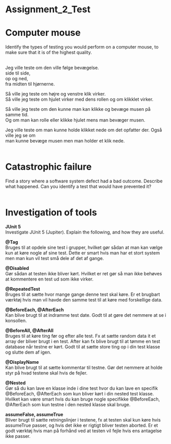 # Assignment_2_Test

# **Computer mouse**<br />
Identify the types of testing you would perform on a computer mouse, to
make sure that it is of the highest quality.<br /><br />

Jeg ville teste om den ville følge bevægelse. <br />
side til side,<br />
op og ned, <br />
fra midten til  hjørnerne.<br />

Så ville jeg teste om højre og venstre klik virker. <br />
Så ville jeg teste om hjulet virker med dens rollen og om klikklet virker.<br />

Så ville jeg teste om den kunne man kan klikke og bevæge musen på samme tid.<br />
Og om man kan rolle eller klikke hjulet mens man bevæger musen.<br />

Jeg ville teste om man kunne holde klikket nede om det opfatter der. Også ville jeg se om <br />man kunne bevæge musen men man holder et klik nede.<br /><br />

# **Catastrophic failure**<br />
Find a story where a software system defect had a bad outcome. Describe what happened. Can you identify a test that would have prevented it?<br /><br />



# **Investigation of tools**<br />
**JUnit 5**<br />
Investigate JUnit 5 (Jupiter). Explain the following, and how they are useful.<br/>

**@Tag** <br />
Bruges til at opdele sine test i grupper, hvilket gør sådan at man kan vælge kun at køre nogle af sine test. Dette er smart hvis man har et stort system men man kun vil test små dele af det af gange.<br />

**@Disabled** <br />
Gør sådan at testen ikke bliver kørt. Hvilket er ret gør så man ikke behøves at kommentere en test ud som ikke virker.<br />

**@RepeatedTest <br />**
Bruges til at sætte hvor mange gange denne test skal køre. Er et brugbart værktøj hvis man vil havde den samme test til at køre med forskellige data.<br />

**@BeforeEach, @AfterEach<br />**
Kan blive brugt til at indramme test date. Godt til at gøre det nemmere at se i konsollen.<br />

**@BeforeAll, @AfterAll<br />**
Bruges til at køre ting før og efter alle test. Fx at sætte random data it et array der bliver brugt i en test. After kan fx blive brugt til at tømme en test database når testne er kørt. Godt til at sætte store ting op i din test klasse og slutte dem af igen.<br />

**@DisplayName<br />**
Kan blive brugt til at sætte kommentar til testne. Gør det nemmere at holde styr på hvad testene skal hvis de fejler.<br />



**@Nested<br />**
Gør så du kan lave en klasse inde i dine test hvor du kan lave en specifik 
@BeforeEach, @AfterEach som kun bliver kørt i din nested test klasse. Hvilket kan være smart hvis du kan bruge nogle specifikke 
@BeforeEach, @AfterEach som kun testne i den nested klasse skal bruge.<br />

**assumeFalse, assumeTrue<br />**
Bliver brugt til sætte retningslinjer i testene, fx at testen skal kun køre hvis assumeTrue passer, og hvis det ikke er rigtigt bliver testen aborted.
Er et godt værktøj hvis man på forhånd ved at testen vil fejle hvis ens antagelse ikke passer.<br />
